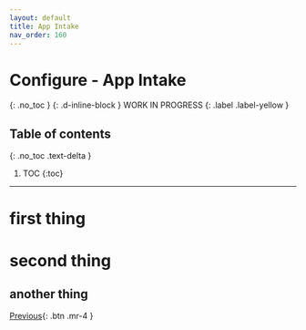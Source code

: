 ```yaml
---
layout: default
title: App Intake
nav_order: 160
---
```


# Configure - App Intake
{: .no_toc }
{: .d-inline-block }
WORK IN PROGRESS
{: .label .label-yellow }

## Table of contents
{: .no_toc .text-delta }

1. TOC
{:toc}

---

# first thing

# second thing

## another thing

[Previous][PREVIOUS]{: .btn .mr-4 }

[PREVIOUS]: ../150_Pipeline_and_Deployment
[NEXT]: ../../lab_2_manage